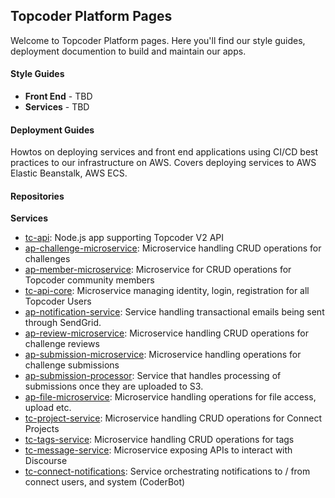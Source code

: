 ## Topcoder Platform Pages
Welcome to Topcoder Platform pages. Here you'll find our style guides, deployment documention to build and maintain our apps.

#### Style Guides
* **Front End** - TBD
* **Services** - TBD

#### Deployment Guides
Howtos on deploying services and front end applications using CI/CD best practices to our infrastructure on AWS. Covers deploying services to AWS Elastic Beanstalk, AWS ECS.


#### Repositories
**Services**
* [tc-api](https://github.com/appirio-tech/tc-api): Node.js app supporting Topcoder V2 API 
* [ap-challenge-microservice](https://github.com/appirio-tech/ap-challenge-microservice): Microservice handling CRUD operations for challenges
* [ap-member-microservice](https://github.com/appirio-tech/ap-member-microservice): Microservice for CRUD operations for Topcoder community members
* [tc-api-core](https://github.com/appirio-tech/tc1-api-core): Microservice managing identity, login, registration for all Topcoder Users
* [ap-notification-service](https://github.com/appirio-tech/ap-notification-service): Service handling transactional emails being sent through SendGrid.
* [ap-review-microservice](https://github.com/appirio-tech/ap-review-microservice): Microservice handling CRUD operations for challenge reviews
* [ap-submission-microservice](https://github.com/appirio-tech/ap-submission-microservice): Microservice handling operations for challenge submissions
* [ap-submission-processor](https://github.com/appirio-tech/ap-submission-processor): Service that handles processing of submissions once they are uploaded to S3.
* [ap-file-microservice](https://github.com/appirio-tech/ap-file-microservice): Microservice handling operations for file access, upload etc.
* [tc-project-service](https://github.com/topcoder-platform/tc-project-service): Microservice handling CRUD operations for Connect Projects
* [tc-tags-service](https://github.com/appirio-tech/tc-tags-service): Microservice handling CRUD operations for tags
* [tc-message-service](https://github.com/topcoder-platform/tc-message-service): Microservice exposing APIs to interact with Discourse
* [tc-connect-notifications](https://github.com/topcoder-platform/tc-connect-notifications): Service orchestrating notifications to / from connect users, and system (CoderBot)
